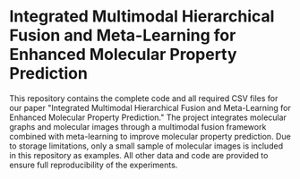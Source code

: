 # Integrated Multimodal Hierarchical Fusion and Meta-Learning for Enhanced Molecular Property Prediction
This repository contains the complete code and all required CSV files for our paper "Integrated Multimodal Hierarchical Fusion and Meta-Learning for Enhanced Molecular Property Prediction." The project integrates molecular graphs and molecular images through a multimodal fusion framework combined with meta-learning to improve molecular property prediction. Due to storage limitations, only a small sample of molecular images is included in this repository as examples. All other data and code are provided to ensure full reproducibility of the experiments.

